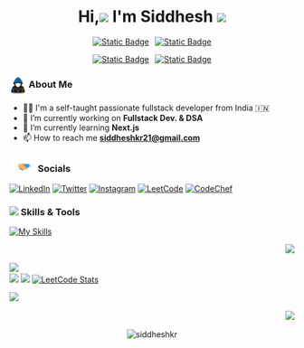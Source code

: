 <h1 align="center">Hi,<img src="https://media.giphy.com/media/hvRJCLFzcasrR4ia7z/giphy.gif" width="35"> I'm Siddhesh <img height="30px" src="https://emojis.slackmojis.com/emojis/images/1531849430/4246/blob-sunglasses.gif?1531849430"></h1>
<!--<div align=center>
<img src="https://readme-typing-svg.herokuapp.com?color=%236FDA44&size=32&center=true&vCenter=true&width=600&height=50&lines=Computer+Science+Graduate;Full-stack+Developer;Open-Source+Enthusiast" alt="Headline" />
</div>
<p align="right">
<img src="https://user-images.githubusercontent.com/73097560/115834477-dbab4500-a447-11eb-908a-139a6edaec5c.gif">             
<br>---->
<div align=center>
  
[![Static Badge](https://img.shields.io/badge/Portfolio-darkred?style=plastic&logo=alienware&logoColor=white)](https://siddheshkr.vercel.app/) &thinsp;
[![Static Badge](https://img.shields.io/badge/Resume-darkgreen?style=plastic&logo=googledocs&logoColor=white)](https://drive.google.com/file/d/1AQv2-_8r29Z4yIYP2BhChFSeJKGckqZW/view?usp=sharing)
</br>

[![Static Badge](https://img.shields.io/badge/Siddhesh_Kumar-black?style=social&logo=linkedin)](https://linkedin.com/in/siddheshkumar) &thinsp;
[![Static Badge](https://img.shields.io/badge/itssiddhesh-black?style=social&logo=x)](https://x.com/itssiddhesh) 
</div>


<h3 align="left"><img src="https://github.com/0xAbdulKhalid/0xAbdulKhalid/raw/main/assets/mdImages/about_me.gif" width = 30px align="center"> About Me </h3>

- 👋🏻 I'm a self-taught passionate fullstack developer from India 🇮🇳 
- 🔭 I’m currently working on **Fullstack Dev. & DSA** 
- 🌱 I’m currently learning **Next.js** 
- 📫 How to reach me **siddheshkr21@gmail.com**

<h3 align="left"><img src="https://github.com/0xAbdulKhalid/0xAbdulKhalid/raw/main/assets/mdImages/handshake.gif" width=50px>Socials</h3>
<p align="left">
  
[![LinkedIn](https://img.shields.io/badge/LinkedIn-%230077B5.svg?logo=linkedin&logoColor=white)](https://linkedin.com/in/siddheshkumar)
[![Twitter](https://img.shields.io/badge/Twitter-%231DA1F2.svg?logo=Twitter&logoColor=white)](https://twitter.com/itssiddhesh)
[![Instagram](https://img.shields.io/badge/Instagram-%23E4405F.svg?logo=Instagram&logoColor=white)](http://Instagram.com/siddhesh_singh)
[![LeetCode](https://img.shields.io/badge/LeetCode-000000?logo=LeetCode&logoColor=#d16c06)](https://leetcode.com/Siddheshkr/)
[![CodeChef](https://img.shields.io/badge/CodeChef-%23964B00.svg?logo=CodeChef&logoColor=white)](https://www.codechef.com/users/siddheshkr)
</p>

<h3 align="left"><img src="https://media2.giphy.com/media/QssGEmpkyEOhBCb7e1/giphy.gif?cid=ecf05e47a0n3gi1bfqntqmob8g9aid1oyj2wr3ds3mg700bl&rid=giphy.gif" width ="25"> Skills & Tools</h3> 

[![My Skills](https://skillicons.dev/icons?i=c,cpp,py,java,html,css,tailwind,js,ts,react,redux,next,nodejs,mongo,express,vscode,git,github,postman,notion,vercel,materialui&perline=8)](https://skillicons.dev)



<p align="right">
<img src="https://user-images.githubusercontent.com/73097560/115834477-dbab4500-a447-11eb-908a-139a6edaec5c.gif">             
<br>

![](https://github-readme-stats.vercel.app/api/top-langs/?username=siddheshkr&theme=dark&hide_border=true&include_all_commits=false&count_private=false&layout=compact) <br/>
![](https://github-readme-stats.vercel.app/api?username=siddheshkr&theme=dark&hide_border=true&include_all_commits=false&count_private=false)
![](https://github-readme-streak-stats.herokuapp.com/?user=siddheshkr&theme=dark&hide_border=true) 
[![LeetCode Stats](https://leetcard.jacoblin.cool/Siddheshkr?border=0&radius=10theme=dark&font=Poppins)](https://leetcode.com/Siddheshkr/)</br>

![](https://quotes-github-readme.vercel.app/api?type=horizontal&theme=dark)

<!---<h2 align="left">⚡Activity Graph:</h2>
<img align="center" src="https://github-readme-activity-graph.vercel.app/graph?username=siddheshkr&theme=xcode"/> -->
<p align="right">
<img src="https://user-images.githubusercontent.com/73097560/115834477-dbab4500-a447-11eb-908a-139a6edaec5c.gif">             
<br>

<p align="center"> <img src="https://komarev.com/ghpvc/?username=siddheshkr&label=Profile%20views&color=0e75b6&style=plastic" alt="siddheshkr" /> </p>
<!--<p align="center"">
<img src="https://media.giphy.com/media/jpVnC65DmYeyRL4LHS/giphy.gif" width="20%">
</p>
<h3 align="center"> Show some ❤️ by starring ⭐ some of the repositories! </h3>



